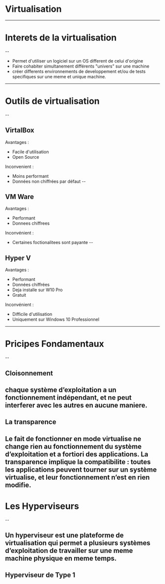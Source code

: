 # Virtualisation
---

# Interets de la virtualisation
--

- Permet d'utiliser un logiciel sur un OS different de celui d'origine
- Faire cohabiter simultanement différents "univers" sur une machine
- créer differents environnements de developpement et/ou de tests specifiques sur une meme et unique machine.
---

# Outils de virtualisation
--

## VirtalBox
Avantages : 
- Facile d'utilisation
- Open Source

Inconvenient :
- Moins performant
- Données non chiffrées par défaut
--

## VM Ware
Avantages : 
- Performant 
- Donnees chiffrees

Inconvénient :
- Certaines foctionalitees sont payante 
--

## Hyper V
Avantages : 
- Performant
- Données chiffrées
- Deja installe sur W10 Pro
- Gratuit

Inconvénient :
- Difficile d'utilisation
- Uniquement sur Windows 10 Professionnel
---
 # Pricipes Fondamentaux
 --
 
 ## Cloisonnement
chaque système d’exploitation a un fonctionnement indépendant, et ne peut 
interferer avec les autres en aucune maniere.
--

## La transparence 
Le fait de fonctionner en mode virtualise ne change rien au fonctionnement du 
système d’exploitation et a fortiori des applications. 
La transparence implique la compatibilite : toutes les applications peuvent tourner sur un système virtualise, et leur fonctionnement n’est en rien modifie.
---

# Les Hyperviseurs
--

Un hyperviseur est une plateforme de virtualisation qui permet a plusieurs systèmes d’exploitation de travailler sur une meme machine physique en meme temps. 
--

## Hyperviseur de Type 1

